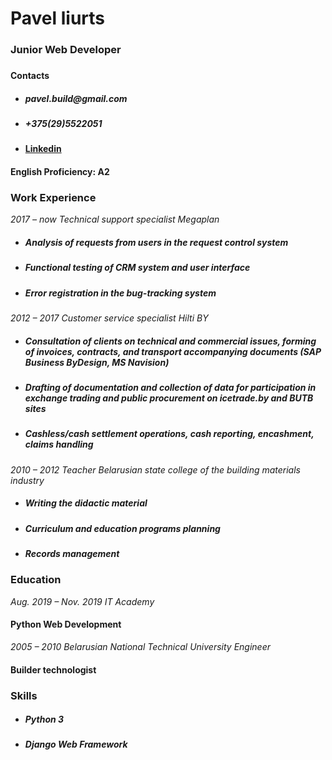 <h1>Pavel liurts</h1>
<h3>Junior Web Developer<h3>
<h4>Contacts<h4>

- <h5>pavel.build@gmail.com</h5>
- <h5>+375(29)5522051</h5>
- [Linkedin](https://www.linkedin.com/in/pavel-liurts/)

<h4>English Proficiency: A2</h4>

<h3>Work Experience </h3>

*2017 – now*
*Technical support specialist*
*Megaplan*

- <h5>Analysis of requests from users in the request control system</h5>
- <h5>Functional testing of CRM system and user interface</h5>
- <h5>Error registration in the bug-tracking system</h5>

*2012 – 2017*
*Customer service specialist*
*Hilti BY*

- <h5>Consultation of clients on technical and commercial issues, forming of invoices, contracts, and transport accompanying documents (SAP Business ByDesign, MS Navision)</h5>
- <h5>Drafting of documentation and collection of data for participation in exchange trading and public procurement on icetrade.by and BUTB sites</h5>
- <h5>Cashless/cash settlement operations, cash reporting, encashment, claims handling</h5>

*2010 – 2012*
*Teacher*
*Belarusian state college of the building materials industry*

- <h5>Writing the didactic material</h5>
- <h5>Curriculum and education programs planning</h5>
- <h5>Records management</h5>

<h3>Education</h3>

*Aug. 2019 – Nov. 2019
IT Academy*
<h4>Python Web Development</h4>

*2005 – 2010
Belarusian National Technical University Engineer*
<h4>Builder technologist</h4>

<h3>Skills</h3>

- <h5>Python 3</h5>
- <h5>Django Web Framework</h5>